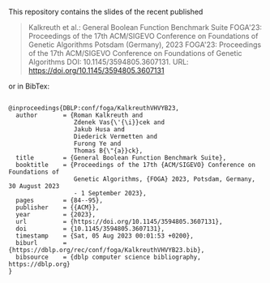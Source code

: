 This repository contains the slides of the recent published 

> Kalkreuth et al.: General Boolean Function Benchmark Suite FOGA'23: Proceedings of the 17th ACM/SIGEVO Conference on Foundations of Genetic Algorithms Potsdam (Germany), 2023
> FOGA'23: Proceedings of the 17th ACM/SIGEVO Conference on Foundations of Genetic Algorithms
> DOI: 10.1145/3594805.3607131.
> URL: https://doi.org/10.1145/3594805.3607131

or in BibTex:

```

@inproceedings{DBLP:conf/foga/KalkreuthVHVYB23,
  author       = {Roman Kalkreuth and
                  Zdenek Vas{\'{\i}}cek and
                  Jakub Husa and
                  Diederick Vermetten and
                  Furong Ye and
                  Thomas B{\"{a}}ck},
  title        = {General Boolean Function Benchmark Suite},
  booktitle    = {Proceedings of the 17th {ACM/SIGEVO} Conference on Foundations of
                  Genetic Algorithms, {FOGA} 2023, Potsdam, Germany, 30 August 2023
                  - 1 September 2023},
  pages        = {84--95},
  publisher    = {{ACM}},
  year         = {2023},
  url          = {https://doi.org/10.1145/3594805.3607131},
  doi          = {10.1145/3594805.3607131},
  timestamp    = {Sat, 05 Aug 2023 00:01:53 +0200},
  biburl       = {https://dblp.org/rec/conf/foga/KalkreuthVHVYB23.bib},
  bibsource    = {dblp computer science bibliography, https://dblp.org}
}

```

